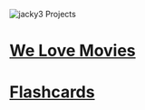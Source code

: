 ![jacky3](https://github.com/jackymiao/jackymiao/assets/55778701/ffecf5d4-6d55-480e-bd47-db15db83f9da)
Projects
# [We Love Movies](https://tf-capstone-frontend-welovemovies.onrender.com)
# [Flashcards](https://flashcard-o-matic-vr6s.onrender.com)
